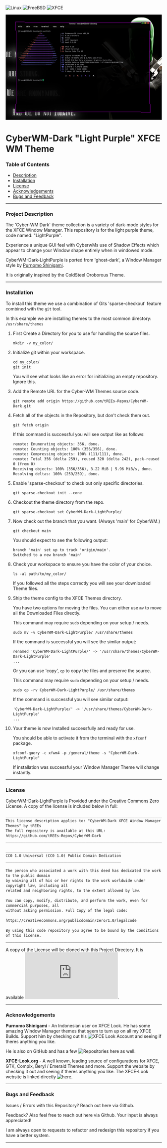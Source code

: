 <!---
This document is the README.md for a code repoitory hosted free on GitHub.
This document is from the repository "CyberWM-Dark-LightPurple" by User: "tREEs-Repos"
This document will be shown on the main page of the repository.
It is written with Markdown Formatting.

Project Directory URL:
https://github.com/tREEs-Repos/CyberWM-Dark/tree/main/CyberWM-Dark-LightPurple
--->

<!--- Start the README with some markdown badges Indicating the Supported Platforms --->
![Linux](https://img.shields.io/badge/Linux-FCC624?style=for-the-badge&logo=linux&logoColor=black)
![FreeBSD](https://img.shields.io/badge/-FreeBSD-%23870000?style=for-the-badge&logo=freebsd&logoColor=white)
![XFCE](https://img.shields.io/badge/XFCE-%232284F2.svg?style=for-the-badge&logo=xfce&logoColor=white)

<!--- Preview Image as start of README --->
![README Preview Image](preview.png)
# CyberWM-Dark "Light Purple" XFCE WM Theme

<!--- Interactive Table of Contents leading to Headers in the Document --->
### Table of Contents
- [Description](#project-description)
- [Installation](#installation)
- [License](#license)
- [Acknowledgements](#acknowledgements)
- [Bugs and Feedback](#bugs-and-feedback)

___

### Project Description

The 'Cyber-WM Dark' theme collection is a variety of dark-mode styles for the XFCE Window Manager. This repository is for
the light purple theme, code named: "LightPurple".

Experience a unique GUI feel with CyberwMs use of Shadow Effects which appear to change your Window shape entirely when in 
windowed mode. 

CyberWM-Dark-LightPurple is ported from 'ghost-dark', a Window Manager style by [Purnomo Shinigami](https://www.xfce-look.org/u/purnomoshinigami).

It is originally inspired by the ColdSteel Oroborous Theme. 
___

### Installation
To install this  theme we use a combination of Gits 'sparse-checkout' feature combined with the `git` tool.

In this example we are installing themes to the most common directory: `/usr/share/themes`

1. First Create a Directory for you to use for handling the source files.
   ```
   mkdir -v my_color/
   ```

2. Initialize git within your workspace.
   ```
   cd my_color/
   git init
   ```
   You will see what looks like an error for initializing an empty repository. Ignore this.

3. Add the Remote URL for the Cyber-WM Themes source code.
   ```
   git remote add origin https://github.com/tREEs-Repos/CyberWM-Dark.git
   ```

4. Fetch all of the objects in the Repository, but don't check them out.
   ```
   git fetch origin
   ```
   If this command is successful you will see output like as follows:
   ```
   remote: Enumerating objects: 356, done.
   remote: Counting objects: 100% (356/356), done.
   remote: Compressing objects: 100% (111/111), done.
   remote: Total 356 (delta 259), reused 320 (delta 242), pack-reused 0 (from 0)
   Receiving objects: 100% (356/356), 3.22 MiB | 5.96 MiB/s, done.
   Resolving deltas: 100% (259/259), done.
   ```

6. Enable 'sparse-checkout' to check out only specific directories.
   ```
   git sparse-checkout init --cone
   ```

7. Checkout the theme directory from the repo.
   ```
   git sparse-checkout set CyberWM-Dark-LightPurple/
   ```

8. Now check out the branch that you want. (Always 'main' for CyberWM.)
   ```
   git checkout main
   ```

   You should expect to see the following output:
   ```
   branch 'main' set up to track 'origin/main'.
   Switched to a new branch 'main'
   ```
   
9. Check your workspace to ensure you have the color of your choice.
    ```
    ls -al path/to/my_color/
    ```
    If you followed all the steps correctly you will see your downloaded Theme files.

10. Ship the theme config to the XFCE Themes directory.

    You have two options for moving the files.
    You can either use `mv` to move all the Downloaded Files directly.

    This command may require `sudo` depending on your setup / needs.
    ```
    sudo mv -v CyberWM-Dark-LightPurple/ /usr/share/themes
    ```
    If the command is successful you will see the similar output:
    ```
    renamed 'CyberWM-Dark-LightPurple/' -> '/usr/share/themes/CyberWM-Dark-LightPurple'
    ...
    ```

    Or you can use 'copy', `cp` to copy the files and preserve the source.

    This command may require `sudo` depending on your setup / needs.
    ```
    sudo cp -rv CyberWM-Dark-LightPurple/ /usr/share/themes
    ```
    If the command is successful you will see similar output:
    ```
    'CyberWM-Dark-LightPurple/' -> '/usr/share/themes/CyberWM-Dark-LightPurple'
    ...
    ```

11. Your theme is now Installed successfully and ready for use.

    You should be able to activate it from the terminal with the `xfconf` package.

    ```
    xfconf-query -c xfwm4 -p /general/theme -s "CyberWM-Dark-LightPurple"
    ```

    If installation was successful your Window Manager Theme will change instantly.

___
<!--- Including a copy of the Creative Commons Zero License in the README for Transparency --->
### License
CyberWM-Dark-LightPurple is Provided under the Creative Commons Zero License. 
A copy of the license is included below in full:

```
________________________________________________________________________________________
This license description applies to: "CyberWM-Dark XFCE Window Manager Themes" by tREEs
The full repository is available at this URL: https://github.com/tREEs-Repos/CyberWM-Dark
_________________________________________________________________________________________

____________________________________________________
CC0 1.0 Universal (CC0 1.0) Public Domain Dedication
____________________________________________________

The person who associated a work with this deed has dedicated the work to the public domain 
by waiving all of his or her rights to the work worldwide under copyright law, including all 
related and neighboring rights, to the extent allowed by law.

You can copy, modify, distribute, and perform the work, even for commercial purposes, all 
without asking permission. Full Copy of the legal code: 

https://creativecommons.org/publicdomain/zero/1.0/legalcode

By using this code repository you agree to be bound by the conditions of this license.
_________________________________________________________________________________________
```
A copy of the License will be cloned with this Project Directory. It is available ![here](https://github.com/tREEs-Repos/CyberWM-Dark/blob/main/CyberWM-Dark-LightPurple/LICENSE.txt).
___

### Acknowledgements

**Purnomo Shinigami** - An Indonesian user on XFCE Look.
He has some amazing Window Manager themes that seem to turn up on all my XFCE Builds.
Support him by checking out his ![XFCE Look](https://www.xfce-look.org/u/purnomoshinigami) Account and seeing if theres anything you like.

He is also on GitHub and has a few ![Repositories](https://github.com/purnomoshinigami) here as well.

**XFCE-Look.org** - 
A well known, leading source of configurations for XFCE, GTK, Compix, Beryl / Emerald Themes and more.
Support the website by checking it out and seeing if theres anything you like.
The XFCE-Look website is linked directly ![here](https://www.xfce-look.org/).

___

### Bugs and Feedback

Issues / Errors with this Repository? Reach out here via Github.

Feedback? Also feel free to reach out here via Github. Your input is always appreciated!

I am always open to requests to refactor and redesign this repository if you have a better system.

___
